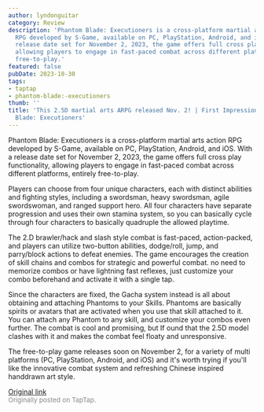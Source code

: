 ```yaml
---
author: lyndonguitar
category: Review
description: 'Phantom Blade: Executioners is a cross-platform martial arts action
  RPG developed by S-Game, available on PC, PlayStation, Android, and iOS. With a
  release date set for November 2, 2023, the game offers full cross play functionality,
  allowing players to engage in fast-paced combat across different platforms, entirely
  free-to-play.'
featured: false
pubDate: 2023-10-30
tags:
- taptap
- phantom-blade:-executioners
thumb: ''
title: 'This 2.5D martial arts ARPG released Nov. 2! | First Impressions - Phantom
  Blade: Executioners'
---
```


Phantom Blade: Executioners is a cross-platform martial arts action RPG developed by S-Game, available on PC, PlayStation, Android, and iOS. With a release date set for November 2, 2023, the game offers full cross play functionality, allowing players to engage in fast-paced combat across different platforms, entirely free-to-play.

Players can choose from four unique characters, each with distinct abilities and fighting styles, including a swordsman, heavy swordsman, agile swordswoman, and ranged support hero. All four characters have separate progression and uses their own stamina system, so you can basically cycle through four characters to basically quadruple the allowed playtime.

The 2.D brawler/hack and slash style combat is fast-paced, action-packed, and players can utilize two-button abilities, dodge/roll, jump, and parry/block actions to defeat enemies. The game encourages the creation of skill chains and combos for strategic and powerful combat. no need to memorize combos or have lightning fast reflexes, just customize your combo beforehand and activate it with a single tap.

Since the characters are fixed, the Gacha system instead is all about obtaining and attaching Phantoms to your Skills. Phantoms are basically spirits or avatars that are activated when you use that skill attached to it. You can attach any Phantom to any skill, and customize your combos even further. The combat is cool and promising, but If ound that the 2.5D model clashes with it and makes the combat feel floaty and unresponsive.

The free-to-play game releases soon on November 2, for a variety of multi platforms (PC, PlayStation, Android, and iOS) and it's worth trying if you'll like the innovative combat system and refreshing Chinese inspired handdrawn art style.

[Original link](https://www.taptap.io/post/6489732)<br><span style="font-size: 0.95em; color: #888;">Originally posted on TapTap.</span>